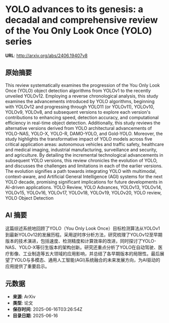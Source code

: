 # YOLO advances to its genesis: a decadal and comprehensive review of the You Only Look Once (YOLO) series

**URL**: http://arxiv.org/abs/2406.19407v8

## 原始摘要

This review systematically examines the progression of the You Only Look Once
(YOLO) object detection algorithms from YOLOv1 to the recently unveiled
YOLOv12. Employing a reverse chronological analysis, this study examines the
advancements introduced by YOLO algorithms, beginning with YOLOv12 and
progressing through YOLO11 (or YOLOv11), YOLOv10, YOLOv9, YOLOv8, and
subsequent versions to explore each version's contributions to enhancing speed,
detection accuracy, and computational efficiency in real-time object detection.
Additionally, this study reviews the alternative versions derived from YOLO
architectural advancements of YOLO-NAS, YOLO-X, YOLO-R, DAMO-YOLO, and
Gold-YOLO. Moreover, the study highlights the transformative impact of YOLO
models across five critical application areas: autonomous vehicles and traffic
safety, healthcare and medical imaging, industrial manufacturing, surveillance
and security, and agriculture. By detailing the incremental technological
advancements in subsequent YOLO versions, this review chronicles the evolution
of YOLO, and discusses the challenges and limitations in each of the earlier
versions. The evolution signifies a path towards integrating YOLO with
multimodal, context-aware, and Artificial General Intelligence (AGI) systems
for the next YOLO decade, promising significant implications for future
developments in AI-driven applications. YOLO Review, YOLO Advances, YOLOv13,
YOLOv14, YOLOv15, YOLOv16, YOLOv17, YOLOv18, YOLOv19, YOLOv20, YOLO review,
YOLO Object Detection


## AI 摘要

这篇综述系统地回顾了YOLO（You Only Look Once）目标检测算法从YOLOv1到最新YOLOv12的发展历程。采用逆时序分析方法，研究梳理了YOLOv12至早期版本的技术演进，包括速度、检测精度和计算效率的改进，同时探讨了YOLO-NAS、YOLO-X等衍生版本的架构创新。研究还重点分析了YOLO在自动驾驶、医疗影像、工业制造等五大领域的应用影响，并总结了各早期版本的局限性。最后展望了YOLO与多模态、通用人工智能(AGI)系统融合的未来发展方向，为AI驱动的应用提供了重要启示。

## 元数据

- **来源**: ArXiv
- **类型**: 论文
- **保存时间**: 2025-06-16T03:26:54Z
- **目录日期**: 2025-06-16

